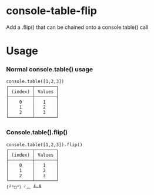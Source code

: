 # console-table-flip
Add a .flip() that can be chained onto a console.table() call

# Usage
### Normal console.table() usage
```
console.table([1,2,3])
┌─────────┬────────┐
│ (index) │ Values │
├─────────┼────────┤
│    0    │   1    │
│    1    │   2    │
│    2    │   3    │
└─────────┴────────┘
```
### Console.table().flip()
```
console.table([1,2,3]).flip()
┌─────────┬────────┐
│ (index) │ Values │
├─────────┼────────┤
│    0    │   1    │
│    1    │   2    │
│    2    │   3    │
└─────────┴────────┘
(╯°□°）╯︵ ┻━┻
```
